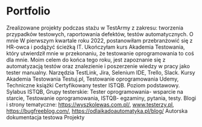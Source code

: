 # Portfolio
Zrealizowane projekty podczas stażu w TestArmy z zakresu: tworzenia przypadków testowych, raportowania defektów, testów automatycznych.
O mnie W pierwszym kwartale roku 2022, postanowiłam przebranżowić się z HR-owca i podążyć ścieżką IT. Ukończyłam kurs Akademia Testowania, który utwierdził mnie w przekonaniu, że testowanie oprogramowania to coś dla mnie. Moim celem do końca tego roku, jest zapoznanie się z automatyzacją testów oraz znalezienie i poszerzenie wiedzy w pracy jako tester manualny.
Narzędzia TestLink, Jira, Selenium IDE, Trello, Slack.
Kursy Akademia Testowania Testuj.pl, Testowanie oprogramowania Udemy, 
Techniczne książki Certyfikowany tester ISTQB. Poziom podstawowy. Sylabus ISTQB, 
Grupy testerskie: Tester oprogramowania- wsparcie na starcie, Testowanie oprogramowania, ISTQB- egzaminy, pytania, testy.
Blogi i strony tematyczne: https://wyszkolewas.com.pl/, www.testerzy.pl, https://bugfreeblog.com/, https://odlaikadoautomatyka.pl/blog/
Autorska dokumentacja testowa
Projekty
